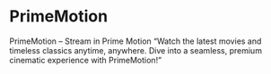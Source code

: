 # PrimeMotion
PrimeMotion – Stream in Prime Motion “Watch the latest movies and timeless classics anytime, anywhere. Dive into a seamless, premium cinematic experience with PrimeMotion!”
